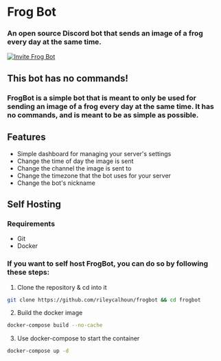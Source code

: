 [guilds]: 10

# Frog Bot
### An open source Discord bot that sends an image of a frog every day at the same time.

[![Invite Frog Bot](https://img.shields.io/badge/Invite%20Frog%20Bot-Click%20Me-blue?style=for-the-badge)](https://discord.com/oauth2/authorize/?permissions=67144704&scope=bot&client_id=1058149602609598564)

## This bot has no commands!
### FrogBot is a simple bot that is meant to only be used for sending an image of a frog every day at the same time. It has no commands, and is meant to be as simple as possible.

## Features
- Simple dashboard for managing your server's settings
- Change the time of day the image is sent
- Change the channel the image is sent to
- Change the timezone that the bot uses for your server
- Change the bot's nickname

## Self Hosting
### Requirements
- Git
- Docker

### If you want to self host FrogBot, you can do so by following these steps:
1. Clone the repository & cd into it
```bash
git clone https://github.com/rileycalhoun/frogbot && cd frogbot
```

2. Build the docker image
```bash
docker-compose build --no-cache
```

3. Use docker-compose to start the container
```bash
docker-compose up -d
```